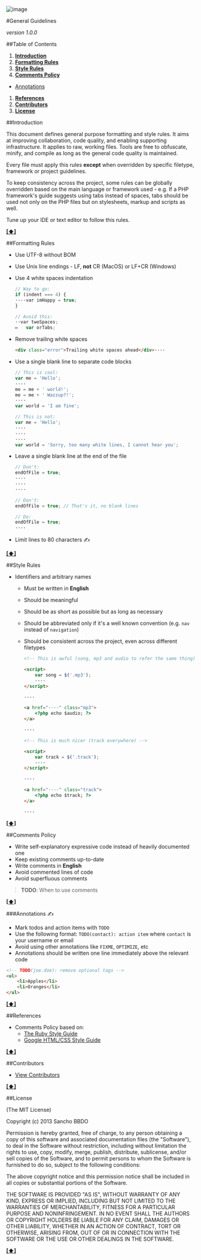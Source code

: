 ![image](https://dl.dropboxusercontent.com/u/2402696/external/logo-sancho.png)

#General Guidelines

*version 1.0.0*

##Table of Contents
1. [**Introduction**](#introduction)
1. [**Formatting Rules**](#formatting-rules)
1. [**Style Rules**](#style-rules)
1. [**Comments Policy**](#comments-policy)
  - [Annotations](#annotations)
1. [**References**](#references)
1. [**Contributors**](#contributors)
1. [**License**](#license)

##Introduction

This document defines general purpose formatting and style rules. It aims at
improving collaboration, code quality, and enabling supporting
infrastructure. It applies to raw, working files. Tools are free to
obfuscate, minify, and compile as long as the general code quality is
maintained.

Every file must apply this rules **except** when overridden by specific
filetype, framework or project guidelines.

To keep consistency across the project, some rules can be globally overridden
based on the main language or framework used - e.g. If a PHP framework's guide
suggests using tabs instead of spaces, tabs should be used not only on the PHP
files but on stylesheets, markup and scripts as well.

Tune up your IDE or text editor to follow this rules.

**[[⬆]](#table-of-contents)**

##Formatting Rules

- Use UTF-8 without BOM
- Use Unix line endings - LF, **not** CR (MacOS) or LF+CR (Windows)
- Use 4 white spaces indentation

  ```javascript
  // Way to go:
  if (indent === 4) {
  ····var imHappy = true;
  }
  ```

  ```javascript
  // Avoid this:
  ··var twoSpaces;
  ↦   var orTabs;
  ```

- Remove trailing white spaces

  ```html
  <div class="error">Trailing white spaces ahead</div>····
  ```

- Use a single blank line to separate code blocks

  ```javascript
  // This is cool:
  var me = 'Hello';
  ····
  me = me + ' world!';
  me = me + ' Wazzup?!';
  ····
  var world = 'I am fine';
  ```

  ```javascript
  // This is not:
  var me = 'Hello';
  ····
  ····
  ····
  var world = 'Sorry, too many white lines, I cannot hear you';
  ```

- Leave a single blank line at the end of the file

  ```javascript
  // Don't:
  endOfFile = true;
  ····
  ····
  ····
  ```

  ```javascript
  // Don't:
  endOfFile = true; // That's it, no blank lines
  ```

  ```javascript
  // Do:
  endOfFile = true;
  ····
  ```

- Limit lines to 80 characters ✍

**[[⬆]](#table-of-contents)**

##Style Rules

- Identifiers and arbitrary names
  - Must be written in **English**
  - Should be meaningful
  - Should be as short as possible but as long as necessary
  - Should be abbreviated only if it's a well known convention (e.g. ```nav```
    instead of ```navigation```)
  - Should be consistent across the project, even across different filetypes

    ```html
    <!-- This is awful (song, mp3 and audio to refer the same thing) -->

    <script>
        var song = $('.mp3');
        ····
    </script>

    ····

    <a href="····" class="mp3">
        <?php echo $audio; ?>
    </a>

    ····
    ```

    ```html
    <!-- This is much nicer (track everywhere) -->

    <script>
        var track = $('.track');
        ····
    </script>

    ····

    <a href="····" class="track">
        <?php echo $track; ?>
    </a>

    ····
    ```

**[[⬆]](#table-of-contents)**

##Comments Policy

- Write self-explanatory expressive code instead of heavily documented one
- Keep existing comments up-to-date
- Write comments in **English**
- Avoid commented lines of code
- Avoid superfluous comments

> **TODO**: When to use comments

**[[⬆]](#table-of-contents)**

###Annotations ✍

- Mark todos and action items with ```TODO```
- Use the following format: ```TODO(contact): action item``` where ```contact```
  is your username or email
- Avoid using other annotations like ```FIXME```, ```OPTIMIZE```, etc
- Annotations should be written one line immediately above the relevant code

```html
<!-- TODO(joe.doe): remove optional tags -->
<ul>
    <li>Apples</li>
    <li>Oranges</li>
</ul>
```

**[[⬆]](#table-of-contents)**

##References

- Comments Policy based on:
  - [The Ruby Style Guide](https://github.com/bbatsov/ruby-style-guide#comments)
  - [Google HTML/CSS Style Guide](http://google-styleguide.googlecode.com/svn/trunk/htmlcssguide.xml)

**[[⬆]](#table-of-contents)**

##Contributors

  - [View Contributors](../../../graphs/contributors)

**[[⬆]](#table-of-contents)**

##License

(The MIT License)

Copyright (c) 2013 Sancho BBDO

Permission is hereby granted, free of charge, to any person obtaining a copy of
this software and associated documentation files (the "Software"), to deal in
the Software without restriction, including without limitation the rights to
use, copy, modify, merge, publish, distribute, sublicense, and/or sell copies of
the Software, and to permit persons to whom the Software is furnished to do so,
subject to the following conditions:

The above copyright notice and this permission notice shall be included in all
copies or substantial portions of the Software.

THE SOFTWARE IS PROVIDED "AS IS", WITHOUT WARRANTY OF ANY KIND, EXPRESS OR
IMPLIED, INCLUDING BUT NOT LIMITED TO THE WARRANTIES OF MERCHANTABILITY, FITNESS
FOR A PARTICULAR PURPOSE AND NONINFRINGEMENT. IN NO EVENT SHALL THE AUTHORS OR
COPYRIGHT HOLDERS BE LIABLE FOR ANY CLAIM, DAMAGES OR OTHER LIABILITY, WHETHER
IN AN ACTION OF CONTRACT, TORT OR OTHERWISE, ARISING FROM, OUT OF OR IN
CONNECTION WITH THE SOFTWARE OR THE USE OR OTHER DEALINGS IN THE SOFTWARE.

**[[⬆]](#table-of-contents)**

